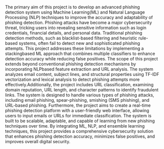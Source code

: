 The primary aim of this project is to develop an advanced phishing detection system using Machine Learning(ML) and Natural Language Processing (NLP) techniques to improve the accuracy and adaptability of phishing detection. Phishing attacks have become a major cybersecurity threat, tricking users into revealing sensitive information such as login credentials, financial details, and personal data. Traditional phishing detection methods, such as blacklist-based filtering and heuristic rule-based systems, often fail to detect new and sophisticated phishing attempts. This project addresses these limitations by implementing a stackingbased ML approach that combines multiple classifiers to enhance detection accuracy while reducing false positives.
The scope of this project extends beyond conventional phishing detection mechanisms by incorporating NLPbased feature extraction and URL analysis. The system analyzes email content, subject lines, and structural properties using TF-IDF vectorization and lexical analysis to detect phishing attempts more effectively.Additionally, the project includes URL classification, examining domain reputation, URL length, and character patterns to identify fraudulent links. The system is designed to handle various types of phishing attacks, including email phishing, spear-phishing, smishing (SMS phishing), and URL-based phishing.
Furthermore, the project aims to create a real-time phishing detection platform with a user-friendly web interface, allowing users to input emails or URLs for immediate classification. The system is built to be scalable, adaptable, and capable of learning from new phishing techniques over time. By integrating ML, NLP, and ensemble learning techniques, this project provides a comprehensive cybersecurity solution that enhances phishing detection accuracy, minimizes false positives, and improves overall digital security.

